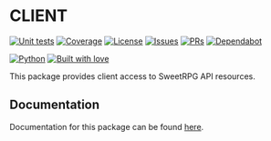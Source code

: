 # CLIENT

[![Unit tests](https://github.com/sweetrpg/client/actions/workflows/python-ci.yml/badge.svg)](https://github.com/sweetrpg/client/actions/workflows/python-ci.yml)
[![Coverage](https://github.com/sweetrpg/client/blob/develop/coverage.svg)](https://github.com/sweetrpg/client)
[![License](https://img.shields.io/github/license/sweetrpg/client.svg)](https://img.shields.io/github/license/sweetrpg/client.svg)
[![Issues](https://img.shields.io/github/issues/sweetrpg/client.svg)](https://img.shields.io/github/issues/sweetrpg/client.svg)
[![PRs](https://img.shields.io/github/issues-pr/sweetrpg/client.svg)](https://img.shields.io/github/issues-pr/sweetrpg/client.svg)
[![Dependabot](https://badgen.net/github/dependabot/sweetrpg/client)](https://badgen.net/github/dependabot/sweetrpg/client)

[![Python](https://img.shields.io/badge/Python-3776AB?style=for-the-badge&logo=python&logoColor=white)](https://img.shields.io/badge/Python-3776AB?style=for-the-badge&logo=python&logoColor=white)
[![Built with love](https://ForTheBadge.com/images/badges/built-with-love.svg)](https://ForTheBadge.com/images/badges/built-with-love.svg)

This package provides client access to SweetRPG API resources.

## Documentation

Documentation for this package can be found [here](https://sweetrpg.github.io/client).
